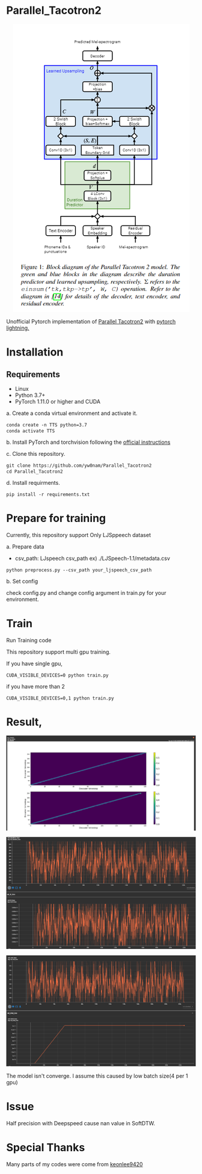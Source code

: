 # Parallel_Tacotron2

<p align="center">
<img src="fig/parallel_tacotron2_figure1.PNG"> 
</p>

Unofficial Pytorch implementation of [Parallel Tacotron2](https://arxiv.org/abs/2103.14574) with [pytorch lightning.](https://www.pytorchlightning.ai/)

# Installation
## Requirements

- Linux
- Python 3.7+
- PyTorch 1.11.0 or higher and CUDA

a. Create a conda virtual environment and activate it.

```shell
conda create -n TTS python=3.7
conda activate TTS
```

b. Install PyTorch and torchvision following the [official instructions](https://pytorch.org/)

c. Clone this repository.

```shell
git clone https://github.com/yw0nam/Parallel_Tacotron2
cd Parallel_Tacotron2
```

d. Install requirments.

```shell
pip install -r requirements.txt
```

# Prepare for training

Currently, this repository support Only LJSppeech dataset 

a. Prepare data 

- csv_path: LJspeech csv_path  ex) ./LJSpeech-1.1/metadata.csv 

```shell
python preprocess.py --csv_path your_ljspeech_csv_path
```

b. Set config

check config.py and change config argument in train.py for your environment.

# Train 

Run Training code

This repository support multi gpu training.

If you have single gpu,

```shell
CUDA_VISIBLE_DEVICES=0 python train.py
```

if you have more than 2

```shell
CUDA_VISIBLE_DEVICES=0,1 python train.py
```

# Result,

<p align="center">
<img src="fig/decoder_encoder.PNG"> 
</p>
<p align="center">
<img src="fig/duration_kl_loss.PNG"> 
</p>
<p align="center">
<img src="fig/total_mel_loss.PNG"> 
</p>

The model isn't converge.
I assume this caused by low batch size(4 per 1 gpu)

# Issue

Half precision with Deepspeed cause nan value in SoftDTW.


# Special Thanks

Many parts of my codes were come from [keonlee9420](https://github.com/keonlee9420)
